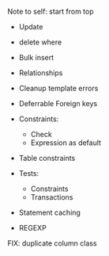 Note to self: start from top

* Update

* delete where

* Bulk insert

* Relationships

* Cleanup template errors

* Deferrable Foreign keys

* Constraints:
    * Check
    * Expression as default

* Table constraints

* Tests:
    * Constraints
    * Transactions

* Statement caching

* REGEXP

FIX:
    duplicate column class
